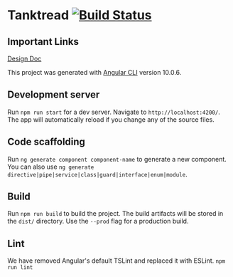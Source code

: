 # Tanktread [![Build Status](https://travis-ci.com/maymoonsley/tanktread.svg?branch=master)](https://travis-ci.com/maymoonsley/tanktread)

## Important Links

[Design Doc](https://hackmd.io/@KclmmdkNRFqfxvQD2g4siA/H1VQRWOEv)

This project was generated with [Angular CLI](https://github.com/angular/angular-cli) version 10.0.6.

## Development server

Run `npm run start` for a dev server. Navigate to `http://localhost:4200/`. The app will automatically reload if you change any of the source files.

## Code scaffolding

Run `ng generate component component-name` to generate a new component. You can also use `ng generate directive|pipe|service|class|guard|interface|enum|module`.

## Build

Run `npm run build` to build the project. The build artifacts will be stored in the `dist/` directory. Use the `--prod` flag for a production build.

## Lint
We have removed Angular's default TSLint and replaced it with ESLint. `npm run lint`
